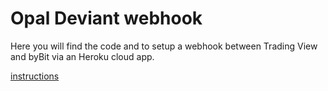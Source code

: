 # Opal Deviant webhook
 
Here you will find the code and  to setup a webhook between Trading View and byBit via an Heroku cloud app. 

[instructions](OPAL%20Deviant%20-%20Bybit%20webhook%20setup.pdf)
